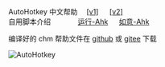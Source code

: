 ﻿---
layout: default
---

AutoHotkey 中文帮助&emsp; [[v1]](zh-cn/docs/index.htm) &emsp; [[v2]](v2/docs/index.htm)  
自用脚本介绍&emsp; &emsp; &emsp;    [运行-Ahk](Run-Ahk/index.md)  &emsp; [如意-Ahk](RuYi-Ahk/index.md)  


编译好的 chm 帮助文件在 [github](https://raw.githubusercontent.com/wyagd001/RuYi-Ahk/main/%E5%BC%95%E7%94%A8%E7%A8%8B%E5%BA%8F/2.0/AutoHotkey2.0.chm) 或 [gitee](https://gitee.com/wyagd001/RuYi-Ahk/raw/main/%E5%BC%95%E7%94%A8%E7%A8%8B%E5%BA%8F/2.0/AutoHotkey2.0.chm) 下载

<!-- ![Image text](https://raw.githubusercontent.com/wyagd001/wyagd001.github.io/master/img/coffee.png) -->
<!-- ![Image text](https://wyagd001.github.io/img/coffee.png){:height="256px" width="256px"}-->


![AutoHotkey](https://wyagd001.github.io/img/ahk-logo-no-text241x78-180.png)
